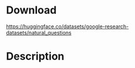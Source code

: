 # Download
https://huggingface.co/datasets/google-research-datasets/natural_questions

# Description
